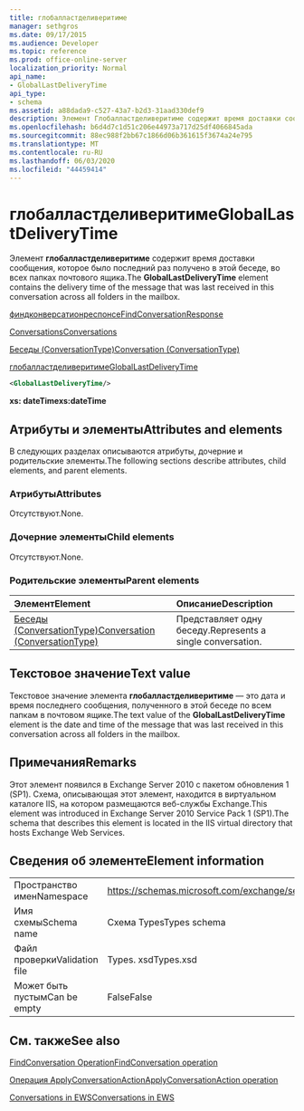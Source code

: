 ```yaml
---
title: глобалластделиверитиме
manager: sethgros
ms.date: 09/17/2015
ms.audience: Developer
ms.topic: reference
ms.prod: office-online-server
localization_priority: Normal
api_name:
- GlobalLastDeliveryTime
api_type:
- schema
ms.assetid: a88dada9-c527-43a7-b2d3-31aad330def9
description: Элемент Глобалластделиверитиме содержит время доставки сообщения, которое было последний раз получено в этой беседе, во всех папках почтового ящика.
ms.openlocfilehash: b6d4d7c1d51c206e44973a717d25df4066845ada
ms.sourcegitcommit: 88ec988f2bb67c1866d06b361615f3674a24e795
ms.translationtype: MT
ms.contentlocale: ru-RU
ms.lasthandoff: 06/03/2020
ms.locfileid: "44459414"
---
```

# <a name="globallastdeliverytime"></a><span data-ttu-id="77e48-103">глобалластделиверитиме</span><span class="sxs-lookup"><span data-stu-id="77e48-103">GlobalLastDeliveryTime</span></span>

<span data-ttu-id="77e48-104">Элемент **глобалластделиверитиме** содержит время доставки сообщения, которое было последний раз получено в этой беседе, во всех папках почтового ящика.</span><span class="sxs-lookup"><span data-stu-id="77e48-104">The **GlobalLastDeliveryTime** element contains the delivery time of the message that was last received in this conversation across all folders in the mailbox.</span></span> 
  
[<span data-ttu-id="77e48-105">финдконверсатионреспонсе</span><span class="sxs-lookup"><span data-stu-id="77e48-105">FindConversationResponse</span></span>](findconversationresponse.md)
  
[<span data-ttu-id="77e48-106">Conversations</span><span class="sxs-lookup"><span data-stu-id="77e48-106">Conversations</span></span>](conversations-ex15websvcsotherref.md)
  
[<span data-ttu-id="77e48-107">Беседы (ConversationType)</span><span class="sxs-lookup"><span data-stu-id="77e48-107">Conversation (ConversationType)</span></span>](conversation-conversationtype.md)
  
[<span data-ttu-id="77e48-108">глобалластделиверитиме</span><span class="sxs-lookup"><span data-stu-id="77e48-108">GlobalLastDeliveryTime</span></span>](globallastdeliverytime.md)
  
```XML
<GlobalLastDeliveryTime/>
```

 <span data-ttu-id="77e48-109">**xs: dateTime**</span><span class="sxs-lookup"><span data-stu-id="77e48-109">**xs:dateTime**</span></span>
## <a name="attributes-and-elements"></a><span data-ttu-id="77e48-110">Атрибуты и элементы</span><span class="sxs-lookup"><span data-stu-id="77e48-110">Attributes and elements</span></span>

<span data-ttu-id="77e48-111">В следующих разделах описываются атрибуты, дочерние и родительские элементы.</span><span class="sxs-lookup"><span data-stu-id="77e48-111">The following sections describe attributes, child elements, and parent elements.</span></span>
  
### <a name="attributes"></a><span data-ttu-id="77e48-112">Атрибуты</span><span class="sxs-lookup"><span data-stu-id="77e48-112">Attributes</span></span>

<span data-ttu-id="77e48-113">Отсутствуют.</span><span class="sxs-lookup"><span data-stu-id="77e48-113">None.</span></span>
  
### <a name="child-elements"></a><span data-ttu-id="77e48-114">Дочерние элементы</span><span class="sxs-lookup"><span data-stu-id="77e48-114">Child elements</span></span>

<span data-ttu-id="77e48-115">Отсутствуют.</span><span class="sxs-lookup"><span data-stu-id="77e48-115">None.</span></span>
  
### <a name="parent-elements"></a><span data-ttu-id="77e48-116">Родительские элементы</span><span class="sxs-lookup"><span data-stu-id="77e48-116">Parent elements</span></span>

|<span data-ttu-id="77e48-117">**Элемент**</span><span class="sxs-lookup"><span data-stu-id="77e48-117">**Element**</span></span>|<span data-ttu-id="77e48-118">**Описание**</span><span class="sxs-lookup"><span data-stu-id="77e48-118">**Description**</span></span>|
|:-----|:-----|
|[<span data-ttu-id="77e48-119">Беседы (ConversationType)</span><span class="sxs-lookup"><span data-stu-id="77e48-119">Conversation (ConversationType)</span></span>](conversation-conversationtype.md) <br/> |<span data-ttu-id="77e48-120">Представляет одну беседу.</span><span class="sxs-lookup"><span data-stu-id="77e48-120">Represents a single conversation.</span></span>  <br/> |
   
## <a name="text-value"></a><span data-ttu-id="77e48-121">Текстовое значение</span><span class="sxs-lookup"><span data-stu-id="77e48-121">Text value</span></span>

<span data-ttu-id="77e48-122">Текстовое значение элемента **глобалластделиверитиме** — это дата и время последнего сообщения, полученного в этой беседе по всем папкам в почтовом ящике.</span><span class="sxs-lookup"><span data-stu-id="77e48-122">The text value of the **GlobalLastDeliveryTime** element is the date and time of the message that was last received in this conversation across all folders in the mailbox.</span></span> 
  
## <a name="remarks"></a><span data-ttu-id="77e48-123">Примечания</span><span class="sxs-lookup"><span data-stu-id="77e48-123">Remarks</span></span>

<span data-ttu-id="77e48-124">Этот элемент появился в Exchange Server 2010 с пакетом обновления 1 (SP1). Схема, описывающая этот элемент, находится в виртуальном каталоге IIS, на котором размещаются веб-службы Exchange.</span><span class="sxs-lookup"><span data-stu-id="77e48-124">This element was introduced in Exchange Server 2010 Service Pack 1 (SP1).The schema that describes this element is located in the IIS virtual directory that hosts Exchange Web Services.</span></span>
  
## <a name="element-information"></a><span data-ttu-id="77e48-125">Сведения об элементе</span><span class="sxs-lookup"><span data-stu-id="77e48-125">Element information</span></span>

|||
|:-----|:-----|
|<span data-ttu-id="77e48-126">Пространство имен</span><span class="sxs-lookup"><span data-stu-id="77e48-126">Namespace</span></span>  <br/> |https://schemas.microsoft.com/exchange/services/2006/types  <br/> |
|<span data-ttu-id="77e48-127">Имя схемы</span><span class="sxs-lookup"><span data-stu-id="77e48-127">Schema name</span></span>  <br/> |<span data-ttu-id="77e48-128">Схема Types</span><span class="sxs-lookup"><span data-stu-id="77e48-128">Types schema</span></span>  <br/> |
|<span data-ttu-id="77e48-129">Файл проверки</span><span class="sxs-lookup"><span data-stu-id="77e48-129">Validation file</span></span>  <br/> |<span data-ttu-id="77e48-130">Types. xsd</span><span class="sxs-lookup"><span data-stu-id="77e48-130">Types.xsd</span></span>  <br/> |
|<span data-ttu-id="77e48-131">Может быть пустым</span><span class="sxs-lookup"><span data-stu-id="77e48-131">Can be empty</span></span>  <br/> |<span data-ttu-id="77e48-132">False</span><span class="sxs-lookup"><span data-stu-id="77e48-132">False</span></span>  <br/> |
   
## <a name="see-also"></a><span data-ttu-id="77e48-133">См. также</span><span class="sxs-lookup"><span data-stu-id="77e48-133">See also</span></span>



[<span data-ttu-id="77e48-134">FindConversation Operation</span><span class="sxs-lookup"><span data-stu-id="77e48-134">FindConversation operation</span></span>](findconversation-operation.md)
  
[<span data-ttu-id="77e48-135">Операция ApplyConversationAction</span><span class="sxs-lookup"><span data-stu-id="77e48-135">ApplyConversationAction operation</span></span>](applyconversationaction-operation.md)


[<span data-ttu-id="77e48-136">Conversations in EWS</span><span class="sxs-lookup"><span data-stu-id="77e48-136">Conversations in EWS</span></span>](https://msdn.microsoft.com/library/91e64629-db6c-4c94-9dcb-d386232e8467%28Office.15%29.aspx)

